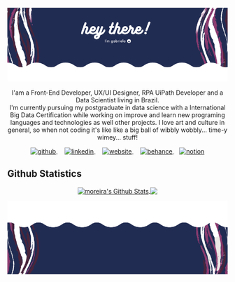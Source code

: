 
<p align="center">
  <img src="/media/img/header-re.png" />
</p>

<p align="center">
I'am a Front-End Developer, UX/UI Designer, RPA UiPath Developer and a Data Scientist living in Brazil.</br>
I'm currently pursuing my postgraduate in data science with a International Big Data Certification while working on improve and learn new programing languages and technologies as well other projects. I love art and culture in general, so when not coding it's like like a big ball of wibbly wobbly... time-y wimey... stuff!
</p>
<p align="center">
  <a href="https://github.com/GabrielaMoreira">
    <img align="center" src='https://cdn.jsdelivr.net/npm/simple-icons@3.0.1/icons/github.svg' alt='github' height='18'>
  </a>
  &nbsp;&nbsp;&nbsp;
  <a href="https://www.linkedin.com/in/profile-gabriela-moreira/">
    <img align="center" src='https://cdn.jsdelivr.net/npm/simple-icons@3.0.1/icons/linkedin.svg' alt='linkedin' height='18'>
  </a>
  &nbsp;&nbsp;&nbsp;
  <a href="https://github.com/GabrielaMoreira">
    <img align="center" src='https://cdn.jsdelivr.net/npm/simple-icons@3.0.1/icons/icloud.svg' alt='website' height='18'>
  </a>
  &nbsp;&nbsp;&nbsp;
   <a href="https://www.behance.net/gabriela-moreira">
    <img align="center" src='https://cdn.jsdelivr.net/npm/simple-icons@3.0.1/icons/behance.svg' alt='behance' height='18'>
  </a>  
  &nbsp;&nbsp;
  <a href="https://www.notion.so/CG-Code-Guides-8b4e7dbbef814de8b46afe8b062156eb">
    <img align="center" src='https://cdn.jsdelivr.net/npm/simple-icons@3.0.1/icons/notion.svg' alt='notion' height='18'>
  </a><!--
  <a href="https://stackoverflow.com/users/7092253/gabriela-moreira">
    <img align="center" src='https://cdn.jsdelivr.net/npm/simple-icons@3.0.1/icons/stackoverflow.svg' alt='stackoverflow' height='18'>
  </a>-->   
</p>

<!--
## What I’m currently up to 


<img src="media/img/table.jpg" width="100%" height="42%" align="center">
-->
## Github Statistics 


<p align="center">
  <a href="https://github.com/GabrielaMoreira">
    <img align="center" alt="moreira's Github Stats" src="https://github-readme-stats.vercel.app/api?username=GabrielaMoreira&show_icons=true&hide_border=true&theme=dracula" />
  </a>

  <a href="https://github.com/GabrielaMoreira">
    <img align="center" src="https://github-readme-stats.anuraghazra1.vercel.app/api/top-langs/?username=GabrielaMoreira&langs_count=8&layout=compact&theme=dracula" />
  </a>
</p>

<p align="center">
  <img src="/media/img/footer-re.png" />
</p>

